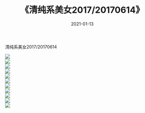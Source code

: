 ﻿---
layout: post
title:  《清纯系美女2017/20170614》
date:   2021-01-13
img: http://pic.660000.xyz/1:/清纯系美女/2017/20170614/000.jpg
categories: [美女, 清纯, 唯美]
---

清纯系美女2017/20170614

 ![](http://pic.660000.xyz/1:/清纯系美女/2017/20170614/001.png) <br>![](http://pic.660000.xyz/1:/清纯系美女/2017/20170614/002.png) <br>![](http://pic.660000.xyz/1:/清纯系美女/2017/20170614/003.png) <br>![](http://pic.660000.xyz/1:/清纯系美女/2017/20170614/004.png) <br>![](http://pic.660000.xyz/1:/清纯系美女/2017/20170614/005.png) <br>![](http://pic.660000.xyz/1:/清纯系美女/2017/20170614/006.png) <br>![](http://pic.660000.xyz/1:/清纯系美女/2017/20170614/007.png) <br>![](http://pic.660000.xyz/1:/清纯系美女/2017/20170614/008.png) <br>![](http://pic.660000.xyz/1:/清纯系美女/2017/20170614/009.png) <br>![](http://pic.660000.xyz/1:/清纯系美女/2017/20170614/010.png) <br>![](http://pic.660000.xyz/1:/清纯系美女/2017/20170614/011.png) <br>